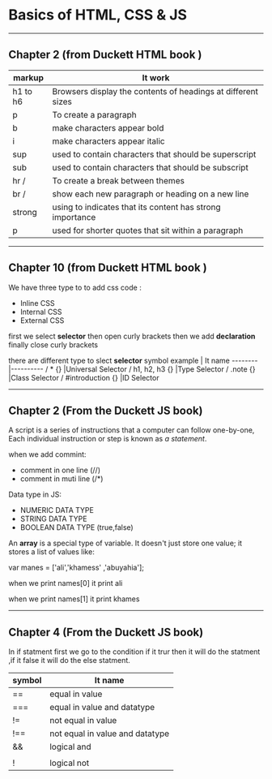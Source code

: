 # Basics of HTML, CSS & JS
----------------------
## Chapter 2 (from Duckett HTML book )

 markup  | It work
-------- |----------
h1 to h6 |Browsers display the contents of headings at different sizes
p        |To create a paragraph
b        | make characters appear bold
i        | make characters appear italic
sup      | used to contain characters that should be superscript 
sub      |used to contain characters that should be subscript
hr /     |To create a break between themes 
br /     | show each new paragraph or heading on a new line
strong   | using to indicates that its content has strong importance
p        |  used for shorter quotes that sit within a paragraph

------------------------
## Chapter 10 (from Duckett HTML book )
We have three type to to add css code :
* Inline CSS
* Internal CSS
* External CSS

first we select **selector** then open curly brackets then we add **declaration** finally close curly brackets

there are different type to slect  **selector**
 symbol example     | It name
--------            |----------
 / * {}             |Universal Selector
 / h1, h2, h3 {}    |Type Selector
 / .note {}         |Class Selector
 / #introduction {} |ID Selector

--------------------------------
## Chapter 2 (From the Duckett JS book)
A script is a series of instructions that a computer can follow one-by-one, Each individual instruction or step is known as *a statement*. 

when we add commint:      
* comment in one line (//) 
* comment in muti line (/*)

Data type in JS:
* NUMERIC DATA TYPE
* STRING DATA TYPE 
* BOOLEAN DATA TYPE (true,false)

An **array** is a special type of variable. It doesn't just store one value; it stores a list of values like:

var manes = ['ali','khamess' ,'abuyahia']; 

when we print names[0] it print ali

when we print names[1] it print khames

-------------------------------
## Chapter 4 (From the Duckett JS book)

In if statment first we go to the condition if it trur then it will do the statment ,if it false it will do the else statment.

symbol     | It name
--------   |----------
  ==       |equal in value
 ===       |equal in value and datatype
 !=        |not equal in value
!==        |not equal in value and datatype
&&         |logical and
||         |logical or
!        |logical not

